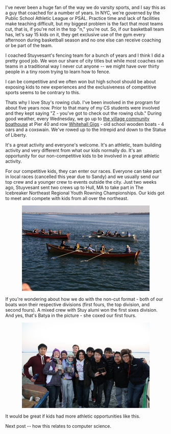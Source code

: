 <!--
.. title: Making Varsity part 1 - Athletics
.. slug: 2012-11-29-making-varsity-pt-1.md
.. date: 2012-11-29
.. type: text
-->


I've never been a huge fan of the way we do varsity sports, and I say
this as a guy that coached for a number of years. In NYC, we're
governed by the Public School Athletic League or PSAL. Practice time
and lack of facilities make teaching difficult, but my biggest problem
is the fact that most teams cut, that is, if you're not in the top
"n," you're out. So, if our basketball team has, let's say 15 kids on
it, they get exclusive use of the gym every afternoon during
basketball season and no one else can receive coaching or be part of
the team.

I coached Stuyvesant's fencing team for a bunch of years and I think I
did a pretty good job. We won our share of city titles but while most
coaches ran teams in a traditional way I never cut anyone -- we might
have over thirty people in a tiny room trying to learn how to fence.

I can be competitive and we often won but high school should be about
exposing kids to new experiences and the exclusiveness of competitive
sports seems to be contrary to this.

Thats why I love Stuy's rowing club. I've been involved in the program
for about five years now. Prior to that many of my CS students were
involved and they kept saying "Z - you've got to check out the rowing
club." During good weather, every Wednesday, we go up to <a
href="http://www.villagecommunityboathouse.org/">the village community
boathouse</a> at Pier 40 and row <a
href="http://en.wikipedia.org/wiki/Whitehall_Rowboat">Whitehall
Gigs</a> - old school wooden boats - 4 oars and a coxswain. We've
rowed up to the Intrepid and down to the Statue of Liberty. 

It's a great activity and everyone's welcome. It's an athletic, team
building activity and very different from what our kids normally
do. It's an opportunity for our non-competitive kids to be involved in
a great athletic activity.

For our competitive kids, they can enter our races. Everyone can take
part in local races (cancelled this year due to Sandy) and we usually
send our top crew and a younger crew to events outside the city. Just
two weeks ago, Stuyvesant sent two crews up to Hull, MA to take part in
The Icebreaker Northeast Regional Youth Rowning Championships. Our
kids got to meet and compete with kids from all over the northeast.

<div align="center">
<img width="400px" src="/img/icebreaker1.jpg">
</div>

If you're wondering about how we do with the non-cut format - both of
our boats won their respective divisions (first fours, the top
division, and second fours). A mixed crew with Stuy alumi won the
first sixes division. And yes, that's Batya in the picture - she coxed
our first fours.

<div align="center">
<img width="400px" src="/img/rowingteam.jpg">
</div>


It would be great if kids had more athletic opportunities like this. 

Next post -- how this relates to computer science.

